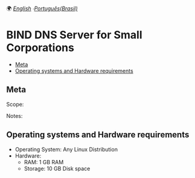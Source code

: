 🌍
*[English](README.md) ∙[Português(Brasil)](README-pt-BR.md)*

# BIND DNS Server for Small Corporations

- [Meta](#Meta)
- [Operating systems and Hardware requirements](#Operating)

## Meta

Scope:

Notes:


## Operating systems and Hardware requirements

- Operating System: Any Linux Distribution
- Hardware:
  - RAM: 1 GB RAM
  - Storage: 10 GB Disk space
